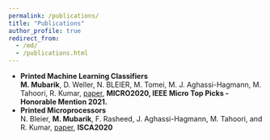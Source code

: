 ```yaml
---
permalink: /publications/
title: "Publications"
author_profile: true
redirect_from: 
  - /md/
  - /publications.html
---
```

* **Printed Machine Learning Classifiers** <br /> 
**M. Mubarik**, D. Weller, N. BLEIER, M. Tomei, M. J. Aghassi-Hagmann, M. Tahoori, R. Kumar, [paper](https://ieeexplore.ieee.org/abstract/document/9251954), **MICRO2020, IEEE Micro Top Picks - Honorable Mention 2021.**
* **Printed Microprocessors** <br />
N. Bleier, **M. Mubarik**, F. Rasheed, J. Aghassi-Hagmann, M. Tahoori, and R. Kumar, [paper](https://ieeexplore.ieee.org/abstract/document/9138931), **ISCA2020** 

